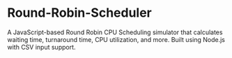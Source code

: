 # Round-Robin-Scheduler
A JavaScript-based Round Robin CPU Scheduling simulator that calculates waiting time, turnaround time, CPU utilization, and more. Built using Node.js with CSV input support.
